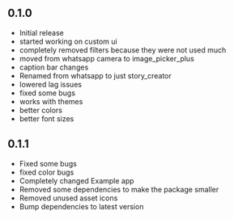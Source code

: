 ## 0.1.0
* Initial release
* started working on custom ui
* completely removed filters because they were not used much
* moved from whatsapp camera to image_picker_plus
* caption bar changes
* Renamed from whatsapp to just story_creator
* lowered lag issues
* fixed some bugs
* works with themes
* better colors
* better font sizes
## 0.1.1
* Fixed some bugs
* fixed color bugs
* Completely changed Example app
* Removed some dependencies to make the package smaller
* Removed unused asset icons
* Bump dependencies to latest version

